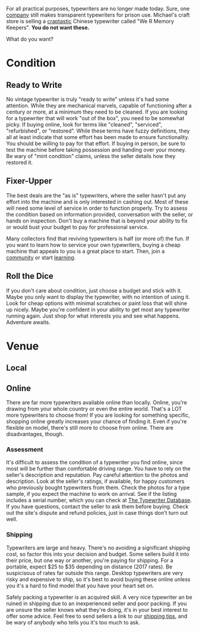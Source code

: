 <!-- TITLE: Buying a Typewriter -->
<!-- SUBTITLE: carefully find what you want -->

For all practical purposes, typewriters are no longer made today. Sure, one [company](http://www.swintec.com) still makes transparent typewriters for prison use. Michael's craft store is selling a [craptastic](http://xoverit.blogspot.com/2016/09/keeping-memories-with-typewriter.html) Chinese typewriter called "We R Memory Keepers". **You do not want these.**

What do you want?

# Condition
## Ready to Write
No vintage typewriter is truly "ready to write" unless it's had some attention. While they are mechanical marvels, capable of functioning after a century or more, at a minimum they need to be cleaned. If you are looking for a typewriter that will work "out of the box", you need to be somewhat picky. If buying online, look for terms like "cleaned", "serviced", "refurbished", or "restored". While these terms have fuzzy definitions, they all at least indicate that some effort has been made to ensure functionality. You should be willing to pay for that effort. If buying in person, be sure to test the machine before taking possession and handing over your money.  Be wary of "mint condition" claims, unless the seller details how they restored it.

## Fixer-Upper

The best deals are the "as is" typewriters, where the seller hasn't put any effort into the machine and is only interested in cashing out. Most of these will need some level of service in order to function properly. Try to assess the condition based on information provided, conversation with the seller, or hands on inspection. Don't buy a machine that is beyond your ability to fix or would bust your budget to pay for professional service.

Many collectors find that reviving typewriters is half (or more of) the fun. If you want to learn how to service your own typewriters, buying a cheap machine that appeals to you is a great place to start. Then, join a [community](/useful-links#communities) or start [learning](/maintenance/basic).

## Roll the Dice
If you don't care about condition, just choose a budget and stick with it. Maybe you only want to display the typewriter, with no intention of using it. Look for cheap options with minimal scratches or paint loss that will shine up nicely. Maybe you're confident in your ability to get most any typewriter running again. Just shop for what interests you and see what happens. Adventure awaits.

# Venue
## Local


## Online
There are far more typewriters available online than locally. Online, you're drawing from your whole country or even the entire world. That's a LOT more typewriters to choose from! If you are looking for something specific, shopping online greatly increases your chance of finding it. Even if you're flexible on model, there's still more to choose from online. There are disadvantages, though.

### Assessment

It's difficult to assess the condition of a typewriter you find online, since most will be further than comfortable driving range. You have to rely on the seller's description and reputation. Pay careful attention to the photos and description. Look at the seller's ratings, if available, for happy customers who previously bought typewriters from them. Check the photos for a type sample, if you expect the machine to work on arrival. See if the listing includes a serial number, which you can check at [The Typewriter Database](http://typewriterdatabase.com). If you have questions, contact the seller to ask them before buying. Check out the site's dispute and refund policies, just in case things don't turn out well.

### Shipping

Typewriters are large and heavy. There's no avoiding a significant shipping cost, so factor this into your decision and budget. Some sellers build it into their price, but one way or another, you're paying for shipping. For a portable, expect $25 to $35 depending on distance (2017 rates). Be suspicisous of rates far outside this range. Desktop typewriters are very risky and expensive to ship, so it's best to avoid buying these online unless you it's a hard to find model that you have your heart set on.

Safely packing a typewriter is an acquired skill. A very nice typewriter an be ruined in shipping due to an inexperienced seller and poor packing. If you are unsure the seller knows what they're doing, it's in your best interest to offer some advice. Feel free to send sellers a link to our [shipping tips](/today/shipping), and be wary of anybody who tells you it's too much to ask.

